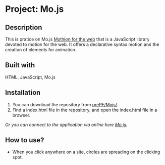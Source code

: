 # Project: Mo.js

## Description

This is pratice on Mo.js <a href="http://mojs.io/" target="_blank">Mothion for the web</a> that is a JavaScript library devoted to motion for the web. It offers a declarative syntax motion and the creation of elements for animation.

## Built with

HTML, JavaScript, Mo.js

## Installation

1. You can download the repository from
[prePF/Mojs/](https://github.com/leiachung41/prePF/tree/master/Mojs/).
2. Find a index.html file in the repository, and open the index.html file in a browser.

*Or you can connect to the application via online here [Mo.js](https://leiachung41.github.io/prePF/Mojs/index.html).*

## How to use?

 - When you click anywhere on a site, circles are spreading on the clicking spot.

